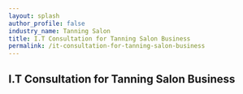 ```yaml
---
layout: splash 
author_profile: false 
industry_name: Tanning Salon
title: I.T Consultation for Tanning Salon Business
permalink: /it-consultation-for-tanning-salon-business
---
```


## I.T Consultation for Tanning Salon Business
